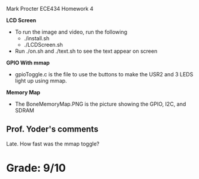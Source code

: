 Mark Procter
ECE434
Homework 4

**LCD Screen**
- To run the image and video, run the following
	- ./install.sh
	- ./LCDScreen.sh
- Run ./on.sh and ./text.sh to see the text appear on screen
	
**GPIO With mmap**
- gpioToggle.c is the file to use the buttons to make the USR2 and 3 LEDS light up using mmap. 

**Memory Map**
- The BoneMemoryMap.PNG is the picture showing the GPIO, I2C, and SDRAM 

## Prof. Yoder's comments

Late.
How fast was the mmap toggle?

Grade:  9/10
=======